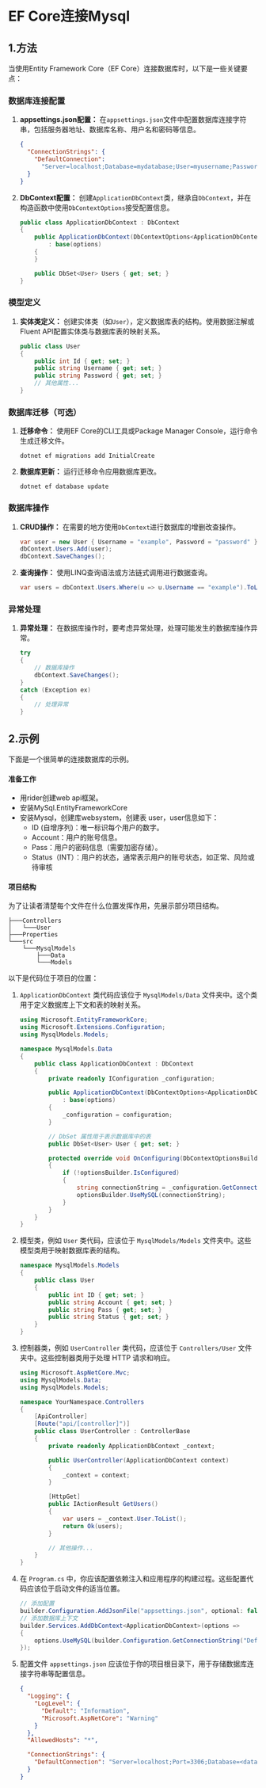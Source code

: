 # EF Core连接Mysql

## 1.方法

当使用Entity Framework Core（EF Core）连接数据库时，以下是一些关键要点：

### 数据库连接配置

1. **appsettings.json配置：** 在`appsettings.json`文件中配置数据库连接字符串，包括服务器地址、数据库名称、用户名和密码等信息。

   ```json
   {
     "ConnectionStrings": {
       "DefaultConnection":
         "Server=localhost;Database=mydatabase;User=myusername;Password=mypassword;"
     }
   }
   ```

2. **DbContext配置：** 创建`ApplicationDbContext`类，继承自`DbContext`，并在构造函数中使用`DbContextOptions`接受配置信息。

   ```csharp
   public class ApplicationDbContext : DbContext
   {
       public ApplicationDbContext(DbContextOptions<ApplicationDbContext> options)
           : base(options)
       {
       }
   
       public DbSet<User> Users { get; set; }
   }
   ```

### 模型定义

1. **实体类定义：** 创建实体类（如`User`），定义数据库表的结构。使用数据注解或Fluent API配置实体类与数据库表的映射关系。

   ```csharp
   public class User
   {
       public int Id { get; set; }
       public string Username { get; set; }
       public string Password { get; set; }
       // 其他属性...
   }
   ```

### 数据库迁移（可选）

1. **迁移命令：** 使用EF Core的CLI工具或Package Manager Console，运行命令生成迁移文件。

   ```
   dotnet ef migrations add InitialCreate
   ```

2. **数据库更新：** 运行迁移命令应用数据库更改。

   ```
   dotnet ef database update
   ```

### 数据库操作

1. **CRUD操作：** 在需要的地方使用`DbContext`进行数据库的增删改查操作。

   ```csharp
   var user = new User { Username = "example", Password = "password" };
   dbContext.Users.Add(user);
   dbContext.SaveChanges();
   ```

2. **查询操作：** 使用LINQ查询语法或方法链式调用进行数据查询。

   ```csharp
   var users = dbContext.Users.Where(u => u.Username == "example").ToList();
   ```

### 异常处理

1. **异常处理：** 在数据库操作时，要考虑异常处理，处理可能发生的数据库操作异常。

   ```csharp
   try
   {
       // 数据库操作
       dbContext.SaveChanges();
   }
   catch (Exception ex)
   {
       // 处理异常
   }
   ```





## 2.示例

下面是一个很简单的连接数据库的示例。

#### 准备工作

- 用rider创建web api框架。
- 安装MySql.EntityFrameworkCore
- 安装Mysql，创建库websystem，创建表 user，user信息如下：
  - ID (自增序列)：唯一标识每个用户的数字。    
  - Account：用户的账号信息。    
  - Pass：用户的密码信息（需要加密存储）。   
  -  Status（INT）：用户的状态，通常表示用户的账号状态，如正常、风险或待审核

#### 项目结构

为了让读者清楚每个文件在什么位置发挥作用，先展示部分项目结构。

```
├───Controllers
│   └───User
├───Properties
└───src
    └───MysqlModels
        ├───Data
        └───Models
```

以下是代码位于项目的位置：

1. `ApplicationDbContext` 类代码应该位于 `MysqlModels/Data` 文件夹中。这个类用于定义数据库上下文和表的映射关系。

   ```c#
   using Microsoft.EntityFrameworkCore;
   using Microsoft.Extensions.Configuration;
   using MysqlModels.Models;
   
   namespace MysqlModels.Data
   {
       public class ApplicationDbContext : DbContext
       {
           private readonly IConfiguration _configuration;
   
           public ApplicationDbContext(DbContextOptions<ApplicationDbContext> options, IConfiguration configuration)
               : base(options)
           {
               _configuration = configuration;
           }
   
           // DbSet 属性用于表示数据库中的表
           public DbSet<User> User { get; set; }
   
           protected override void OnConfiguring(DbContextOptionsBuilder optionsBuilder)
           {
               if (!optionsBuilder.IsConfigured)
               {
                   string connectionString = _configuration.GetConnectionString("DefaultConnection");
                   optionsBuilder.UseMySQL(connectionString);
               }
           }
       }
   }
   ```

2. 模型类，例如 `User` 类代码，应该位于 `MysqlModels/Models` 文件夹中。这些模型类用于映射数据库表的结构。

   ```c#
   namespace MysqlModels.Models
   {
       public class User
       {
           public int ID { get; set; }
           public string Account { get; set; }
           public string Pass { get; set; }
           public string Status { get; set; }
       }
   }
   ```

3. 控制器类，例如 `UserController` 类代码，应该位于 `Controllers/User` 文件夹中。这些控制器类用于处理 HTTP 请求和响应。

   ```c#
   using Microsoft.AspNetCore.Mvc;
   using MysqlModels.Data;
   using MysqlModels.Models;
   
   namespace YourNamespace.Controllers
   {
       [ApiController]
       [Route("api/[controller]")]
       public class UserController : ControllerBase
       {
           private readonly ApplicationDbContext _context;
   
           public UserController(ApplicationDbContext context)
           {
               _context = context;
           }
   
           [HttpGet]
           public IActionResult GetUsers()
           {
               var users = _context.User.ToList();
               return Ok(users);
           }
   
           // 其他操作...
       }
   }
   ```

4. 在 `Program.cs` 中，你应该配置依赖注入和应用程序的构建过程。这些配置代码应该位于启动文件的适当位置。

   ```c#
   // 添加配置
   builder.Configuration.AddJsonFile("appsettings.json", optional: false);
   // 添加数据库上下文
   builder.Services.AddDbContext<ApplicationDbContext>(options =>
   {
       options.UseMySQL(builder.Configuration.GetConnectionString("DefaultConnection"));
   });
   ```

5. 配置文件 `appsettings.json` 应该位于你的项目根目录下，用于存储数据库连接字符串等配置信息。

   ```json
   {
     "Logging": {
       "LogLevel": {
         "Default": "Information",
         "Microsoft.AspNetCore": "Warning"
       }
     },
     "AllowedHosts": "*",
   
     "ConnectionStrings": {
       "DefaultConnection": "Server=localhost;Port=3306;Database=<databasename>;User=<name>;Password=<password>;"
     }
   }
   
   ```

   

